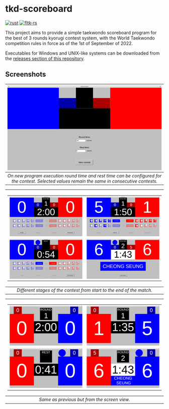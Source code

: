 # tkd-scoreboard

[![rust](https://img.shields.io/badge/rust-2021-dea584)](https://doc.rust-lang.org/edition-guide/rust-2021/index.html)
[![fltk-rs](https://img.shields.io/badge/fltk--rs-%5E1.2-6f71b5)](https://github.com/fltk-rs/fltk-rs)

This project aims to provide a simple taekwondo scoreboard program for the best of 3 rounds kyorugi contest system, with the World Taekwondo competition rules in force as of the 1st of September of 2022.

Executables for Windows and UNIX-like systems can be downloaded from the [releases section of this repository](https://github.com/irzinfante/tkd-scoreboard/releases).

## Screenshots

| ![new-execution.png](screenshots/new-execution.png) |
|:--:|
| *On new program execution round time and rest time can be configured for the contest. Selected values remain the same in consecutive contests.* |

| <table><tbody><tr><td style="width:400px">![scoreboard-1.png](screenshots/scoreboard-1.png)</td><td style="width:400px">![scoreboard-2.png](screenshots/scoreboard-2.png)</td></tr><tr><td style="width:400px">![scoreboard-3.png](screenshots/scoreboard-3.png)</td><td style="width:400px">![scoreboard-4.png](screenshots/scoreboard-4.png)</td></tr></tbody></table> |
|:--:|
| *Different stages of the contest from start to the end of the match.* |

| <table><tbody><tr><td style="width:400px">![screen-1.png](screenshots/screen-1.png)</td><td style="width:400px">![screen-2.png](screenshots/screen-2.png)</td></tr><tr><td style="width:400px">![screen-3.png](screenshots/screen-3.png)</td><td style="width:400px">![screen-4.png](screenshots/screen-4.png)</td></tr></tbody></table> |
|:--:|
| *Same as previous but from the screen view.* |
